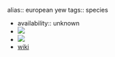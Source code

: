 alias:: european yew
tags:: species

- availability:: unknown
- ![](https://peach-geographical-bat-397.mypinata.cloud/ipfs/QmfNdCss8jPS4RbwsZpwg3go8wmtRb3LdLoSUHPSon39dn)
- ![](https://peach-geographical-bat-397.mypinata.cloud/ipfs/QmbkFr6EiTKn3k3MGU1LEeHZoDu8scZv2GBoPUiV5PMT3d)
- [wiki](https://en.wikipedia.org/wiki/Taxus_baccata)